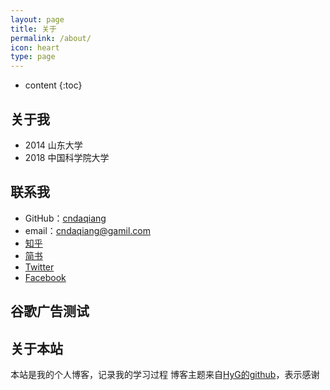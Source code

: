 ```yaml
---
layout: page
title: 关于
permalink: /about/
icon: heart
type: page
---
```


* content
{:toc}





## 关于我

* 2014 山东大学
* 2018 中国科学院大学

## 联系我

* GitHub：[cndaqiang](https://github.com/cndaqiang)
* email：cndaqiang@gamil.com
* [知乎](https://www.zhihu.com/people/cndaqiang)
* [简书](http://www.jianshu.com/u/5d47905688d0)
* [Twitter](https://twitter.com/cndaqiang)
* [Facebook](https://www.facebook.com/daqiang.chen.12)

## 谷歌广告测试

<div>
<script async src="//pagead2.googlesyndication.com/pagead/js/adsbygoogle.js"></script>
<ins class="adsbygoogle"
     style="display:block; text-align:center;"
     data-ad-layout="in-article"
     data-ad-format="fluid"
     data-ad-client="ca-pub-8365330523291002"
     data-ad-slot="7816631956"></ins>
<script>
     (adsbygoogle = window.adsbygoogle || []).push({});
</script>
</div>




## 关于本站
本站是我的个人博客，记录我的学习过程
博客主题来自[HyG的github](https://github.com/Gaohaoyang/gaohaoyang.github.io)，表示感谢


